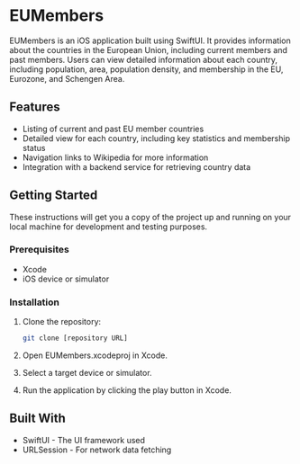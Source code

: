# EUMembers

EUMembers is an iOS application built using SwiftUI. It provides information about the countries in the European Union, including current members and past members. Users can view detailed information about each country, including population, area, population density, and membership in the EU, Eurozone, and Schengen Area.

## Features

- Listing of current and past EU member countries
- Detailed view for each country, including key statistics and membership status
- Navigation links to Wikipedia for more information
- Integration with a backend service for retrieving country data

## Getting Started

These instructions will get you a copy of the project up and running on your local machine for development and testing purposes.

### Prerequisites

- Xcode
- iOS device or simulator

### Installation

1. Clone the repository:
   ```bash
   git clone [repository URL]

2. Open EUMembers.xcodeproj in Xcode.

3. Select a target device or simulator.

4. Run the application by clicking the play button in Xcode.

## Built With

- SwiftUI - The UI framework used
- URLSession - For network data fetching
